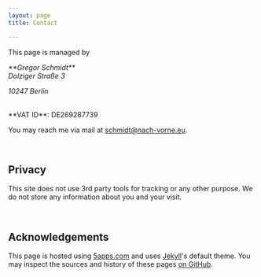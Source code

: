 ```yaml
---
layout: page
title: Contact

---
```


This page is managed by

<address markdown="1">
**Gregor Schmidt**<br/>
Dolziger Straße 3<br/>

10247 Berlin
</address>

<span class="smallprint" markdown="1">
<br/>
  **VAT ID**: DE269287739
</span>

<br/>

You may reach me via mail at
[schmidt@nach-vorne.eu](mailto:schmidt@nach-vorne.eu).

<br/>

Privacy
-------

This site does not use 3rd party tools for tracking or any other purpose. We do
not store any information about you and your visit.

<br/>

Acknowledgements
----------------

This page is hosted using [5apps.com](https://5apps.com/) and uses
[Jekyll](https://jekyllrb.com/)'s default theme. You may inspect the sources and
history of these pages [on GitHub](https://github.com/schmidt/nach-vorne.eu/).
